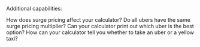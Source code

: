Additional capabilities:

How does surge pricing affect your calculator?
Do all ubers have the same surge pricing multiplier?
Can your calculator print out which uber is the best option?
How can your calculator tell you whether to take an uber or a yellow taxi?